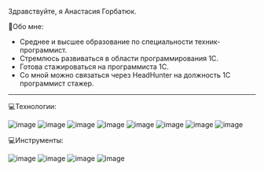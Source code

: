 Здравствуйте, я Анастасия Горбатюк.

👩Обо мне:
- Среднее и высшее образование по специальности техник-программист.
- Стремлюсь развиваться в области программирования 1С.
- Готова стажироваться на программиста 1С.
- Со мной можно связаться через HeadHunter на должность 1С программист стажер.
 
--- 

💻Технологии:

![image](https://github.com/AnastasiaGorbatyuk/AnastasiaGorbatyuk/assets/155747564/22599b3a-4b31-4930-8829-50a748b31db0)
![image](https://github.com/AnastasiaGorbatyuk/AnastasiaGorbatyuk/assets/155747564/78aa6c44-e8e0-4e66-b478-d7f7fe2422c7)
![image](https://github.com/AnastasiaGorbatyuk/AnastasiaGorbatyuk/assets/155747564/77c14813-3f27-41dc-bfdb-a950294ce936)
![image](https://github.com/AnastasiaGorbatyuk/AnastasiaGorbatyuk/assets/155747564/1cedd727-e23d-4b54-8a87-34412bd6feed)
![image](https://github.com/AnastasiaGorbatyuk/AnastasiaGorbatyuk/assets/155747564/b0cc34c5-9a8f-4f79-9b5d-0988c0e75269)
![image](https://github.com/AnastasiaGorbatyuk/AnastasiaGorbatyuk/assets/155747564/7e4de25c-78e9-4467-8bff-1346e96f23fd)
![image](https://github.com/AnastasiaGorbatyuk/AnastasiaGorbatyuk/assets/155747564/a9550688-198b-4587-ac78-89cfdabe3c74)
![image](https://github.com/AnastasiaGorbatyuk/AnastasiaGorbatyuk/assets/155747564/b06f3866-6eb5-4565-acd0-4b39bb68a384)

💻Инструменты:

![image](https://github.com/AnastasiaGorbatyuk/AnastasiaGorbatyuk/assets/155747564/b97fe1d7-8123-4b55-abde-7cf589945514)
![image](https://github.com/AnastasiaGorbatyuk/AnastasiaGorbatyuk/assets/155747564/ace5fae3-de7f-4691-a40c-6a8b57f19214)
![image](https://github.com/AnastasiaGorbatyuk/AnastasiaGorbatyuk/assets/155747564/30d97573-b0ab-4683-b9df-c0c34182e0f0)
![image](https://github.com/AnastasiaGorbatyuk/AnastasiaGorbatyuk/assets/155747564/83a926e4-b73d-4c3a-b5c1-f19cd63ed455)








